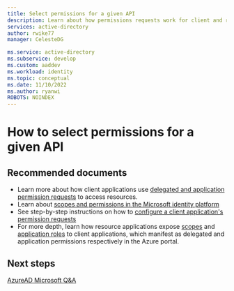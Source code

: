 ```yaml
---
title: Select permissions for a given API
description: Learn about how permissions requests work for client and resource applications for applications you are developing
services: active-directory
author: rwike77
manager: CelesteDG

ms.service: active-directory
ms.subservice: develop
ms.custom: aaddev
ms.workload: identity
ms.topic: conceptual
ms.date: 11/10/2022
ms.author: ryanwi
ROBOTS: NOINDEX
---
```


# How to select permissions for a given API

## Recommended documents

- Learn more about how client applications use [delegated and application permission requests](./developer-glossary.md#permissions) to access resources.
- Learn about [scopes and permissions in the Microsoft identity platform](scopes-oidc.md)
- See step-by-step instructions on how to [configure a client application's permission requests](./quickstart-configure-app-access-web-apis.md)
- For more depth, learn how resource applications expose [scopes](./developer-glossary.md#scopes) and [application roles](./developer-glossary.md#roles) to client applications, which manifest as delegated and application permissions respectively in the Azure portal.

## Next steps

[AzureAD Microsoft Q&A](/answers/topics/azure-active-directory.html)
